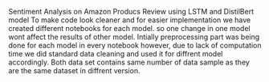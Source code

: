 Sentiment Analysis on Amazon Producs Review using LSTM and DistilBert model
To make code look cleaner and for easier implementation we have created different notebooks for each model. so one change in one model wont affect the results of other model. 
Intially preprocessing part was being done for each model in every notebook however, due to lack of computation time we did  standard data cleaning and used it for diffrent model accordingly.
Both data set contains same number of data sample as they are the same dataset in diffrent version.
